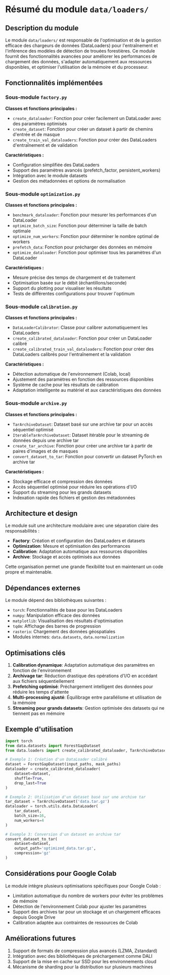 # Résumé du module `data/loaders/`

## Description du module

Le module `data/loaders/` est responsable de l'optimisation et de la gestion efficace des chargeurs de données (DataLoaders) pour l'entraînement et l'inférence des modèles de détection de trouées forestières. Ce module fournit des fonctionnalités avancées pour améliorer les performances de chargement des données, s'adapter automatiquement aux ressources disponibles, et optimiser l'utilisation de la mémoire et du processeur.

## Fonctionnalités implémentées

### Sous-module `factory.py`

**Classes et fonctions principales :**
- `create_dataloader`: Fonction pour créer facilement un DataLoader avec des paramètres optimisés
- `create_dataset`: Fonction pour créer un dataset à partir de chemins d'entrée et de masque
- `create_train_val_dataloaders`: Fonction pour créer des DataLoaders d'entraînement et de validation

**Caractéristiques :**
- Configuration simplifiée des DataLoaders
- Support des paramètres avancés (prefetch_factor, persistent_workers)
- Intégration avec le module datasets
- Gestion des métadonnées et options de normalisation

### Sous-module `optimization.py`

**Classes et fonctions principales :**
- `benchmark_dataloader`: Fonction pour mesurer les performances d'un DataLoader
- `optimize_batch_size`: Fonction pour déterminer la taille de batch optimale
- `optimize_num_workers`: Fonction pour déterminer le nombre optimal de workers
- `prefetch_data`: Fonction pour précharger des données en mémoire
- `optimize_dataloader`: Fonction pour optimiser tous les paramètres d'un DataLoader

**Caractéristiques :**
- Mesure précise des temps de chargement et de traitement
- Optimisation basée sur le débit (échantillons/seconde)
- Support du plotting pour visualiser les résultats
- Tests de différentes configurations pour trouver l'optimum

### Sous-module `calibration.py`

**Classes et fonctions principales :**
- `DataLoaderCalibrator`: Classe pour calibrer automatiquement les DataLoaders
- `create_calibrated_dataloader`: Fonction pour créer un DataLoader calibré
- `create_calibrated_train_val_dataloaders`: Fonction pour créer des DataLoaders calibrés pour l'entraînement et la validation

**Caractéristiques :**
- Détection automatique de l'environnement (Colab, local)
- Ajustement des paramètres en fonction des ressources disponibles
- Système de cache pour les résultats de calibration
- Adaptation intelligente au matériel et aux caractéristiques des données

### Sous-module `archive.py`

**Classes et fonctions principales :**
- `TarArchiveDataset`: Dataset basé sur une archive tar pour un accès séquentiel optimisé
- `IterableTarArchiveDataset`: Dataset itérable pour le streaming de données depuis une archive tar
- `create_tar_archive`: Fonction pour créer une archive tar à partir de paires d'images et de masques
- `convert_dataset_to_tar`: Fonction pour convertir un dataset PyTorch en archive tar

**Caractéristiques :**
- Stockage efficace et compression des données
- Accès séquentiel optimisé pour réduire les opérations d'I/O
- Support du streaming pour les grands datasets
- Indexation rapide des fichiers et gestion des métadonnées

## Architecture et design

Le module suit une architecture modulaire avec une séparation claire des responsabilités :
- **Factory**: Création et configuration des DataLoaders et datasets
- **Optimization**: Mesure et optimisation des performances
- **Calibration**: Adaptation automatique aux ressources disponibles
- **Archive**: Stockage et accès optimisés aux données

Cette organisation permet une grande flexibilité tout en maintenant un code propre et maintenable.

## Dépendances externes

Le module dépend des bibliothèques suivantes :
- `torch`: Fonctionnalités de base pour les DataLoaders
- `numpy`: Manipulation efficace des données
- `matplotlib`: Visualisation des résultats d'optimisation
- `tqdm`: Affichage des barres de progression
- `rasterio`: Chargement des données géospatiales
- Modules internes: `data.datasets`, `data.normalization`

## Optimisations clés

1. **Calibration dynamique**: Adaptation automatique des paramètres en fonction de l'environnement
2. **Archivage tar**: Réduction drastique des opérations d'I/O en accédant aux fichiers séquentiellement
3. **Prefetching optimisé**: Préchargement intelligent des données pour réduire les temps d'attente
4. **Multi-processing ajusté**: Équilibrage entre parallélisme et utilisation de la mémoire
5. **Streaming pour grands datasets**: Gestion optimisée des datasets qui ne tiennent pas en mémoire

## Exemple d'utilisation

```python
import torch
from data.datasets import ForestGapDataset
from data.loaders import create_calibrated_dataloader, TarArchiveDataset

# Exemple 1: Création d'un DataLoader calibré
dataset = ForestGapDataset(input_paths, mask_paths)
dataloader = create_calibrated_dataloader(
    dataset=dataset,
    shuffle=True,
    drop_last=True
)

# Exemple 2: Utilisation d'un dataset basé sur une archive tar
tar_dataset = TarArchiveDataset('data.tar.gz')
dataloader = torch.utils.data.DataLoader(
    tar_dataset,
    batch_size=16,
    num_workers=4
)

# Exemple 3: Conversion d'un dataset en archive tar
convert_dataset_to_tar(
    dataset=dataset,
    output_path='optimized_data.tar.gz',
    compression='gz'
)
```

## Considérations pour Google Colab

Le module intègre plusieurs optimisations spécifiques pour Google Colab :
- Limitation automatique du nombre de workers pour éviter les problèmes de mémoire
- Détection de l'environnement Colab pour ajuster les paramètres
- Support des archives tar pour un stockage et un chargement efficaces depuis Google Drive
- Calibration adaptée aux contraintes de ressources de Colab

## Améliorations futures

1. Support de formats de compression plus avancés (LZMA, Zstandard)
2. Intégration avec des bibliothèques de préchargement comme DALI
3. Support de la mise en cache sur SSD pour les environnements cloud
4. Mécanisme de sharding pour la distribution sur plusieurs machines 